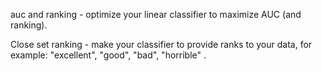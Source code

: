 auc and ranking - optimize your linear classifier to maximize AUC (and ranking).

Close set ranking - make your classifier to provide ranks to your data, for example: "excellent", "good", "bad", "horrible" .
